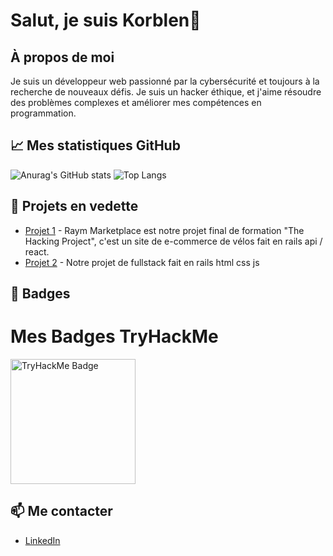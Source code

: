 # Salut, je suis Korblen👋

## À propos de moi

Je suis un développeur web passionné par la cybersécurité et toujours à la recherche de nouveaux défis. Je suis un hacker éthique, et j'aime résoudre des problèmes complexes et améliorer mes compétences en programmation.

## 📈 Mes statistiques GitHub

![Anurag's GitHub stats](https://github-readme-stats.vercel.app/api?username=Korblen&show_icons=true&theme=radical)
![Top Langs](https://github-readme-stats.vercel.app/api/top-langs/?username=Korblen&layout=compact&theme=radical)

## 🌟 Projets en vedette

- [Projet 1](https://github.com/annieherieau/Raym-marketplace) - Raym Marketplace est notre projet final de formation "The Hacking Project", c'est un site de e-commerce de vélos fait en rails api / react.
- [Projet 2](https://github.com/annieherieau/RAYMote_IT) - Notre projet de fullstack fait en rails html css js

## 🏅 Badges

# Mes Badges TryHackMe

<img src="https://tryhackme-badges.s3.amazonaws.com/ton-utilisateur.png" alt="TryHackMe Badge" width="200" height="200">


## 📫 Me contacter

- [LinkedIn](https://www.linkedin.com/in/malo-bastianelli-66360a285/)
